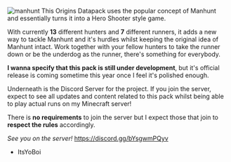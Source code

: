 ![manhunt](https://github.com/Xano11/ManhuntPlus/assets/79343828/cf3bd395-4168-4ea1-8f49-d1bce4283c1f)
This Origins Datapack uses the popular concept of Manhunt and essentially turns it into a Hero Shooter style game. 

With currently **13** different hunters and **7** different runners, it adds a new way to tackle Manhunt and it's hurdles whilst keeping the original idea of Manhunt intact. Work together with your fellow hunters to take the runner down or be the underdog as the runner, there's something for everybody.

**I wanna specify that this pack is still under development**, but it's official release is coming sometime this year once I feel it's polished enough. 

Underneath is the Discord Server for the project.
If you join the server, expect to see all updates and content related to this pack whilst being able to play actual runs on my Minecraft server! 

There is **no requirements** to join the server but I expect those that join to **respect the rules** accordingly. 

*See you on the server!*
https://discord.gg/bYsgwmPQyv

- ItsYoBoi
